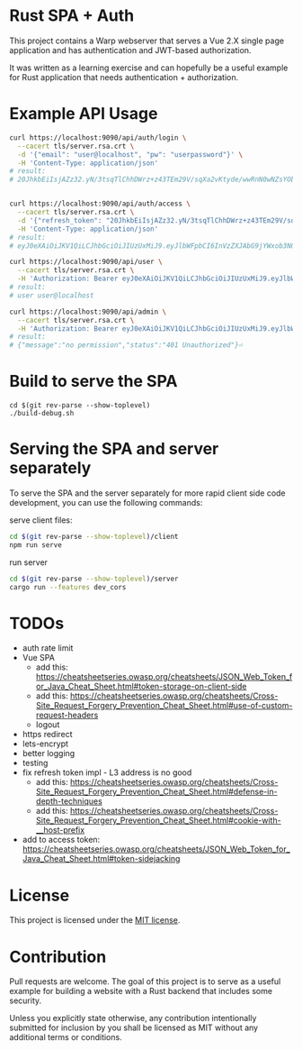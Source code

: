 # Rust SPA + Auth

This project contains a Warp webserver that serves a Vue 2.X single page
application and has authentication and JWT-based authorization.

It was written as a learning exercise and can hopefully be a useful example
for Rust application that needs authentication + authorization.

# Example API Usage

``` sh
curl https://localhost:9090/api/auth/login \
  --cacert tls/server.rsa.crt \
  -d '{"email": "user@localhost", "pw": "userpassword"}' \
  -H 'Content-Type: application/json'
# result:
# 20JhkbEiIsjAZz32.yN/3tsqTlChhDWrz+z43TEm29V/sqXa2vKtyde/wwRnN0wNZsYObcGrRb2CZYz+eaTgD2oGnS28r4yWqzBL/o9ilvYW8wlWpT4IHq1OideYI2w==


curl https://localhost:9090/api/auth/access \
  --cacert tls/server.rsa.crt \
  -d '{"refresh_token": "20JhkbEiIsjAZz32.yN/3tsqTlChhDWrz+z43TEm29V/sqXa2vKtyde/wwRnN0wNZsYObcGrRb2CZYz+eaTgD2oGnS28r4yWqzBL/o9ilvYW8wlWpT4IHq1OideYI2w=="}' \
  -H 'Content-Type: application/json'
# result:
# eyJ0eXAiOiJKV1QiLCJhbGciOiJIUzUxMiJ9.eyJlbWFpbCI6InVzZXJAbG9jYWxob3N0Iiwicm9sZSI6InVzZXIiLCJleHAiOjE2MTY5MjY2NTd9.kj9GR-FPUVmZh2BEvGmbqg6tAz4lsjvLxtcTXOjdDXLwD0KGZ2NrDueuuyJ1Y4z8z98q9VcpDNHYjS4veM2hYw

curl https://localhost:9090/api/user \
  --cacert tls/server.rsa.crt \
  -H 'Authorization: Bearer eyJ0eXAiOiJKV1QiLCJhbGciOiJIUzUxMiJ9.eyJlbWFpbCI6InVzZXJAbG9jYWxob3N0Iiwicm9sZSI6InVzZXIiLCJleHAiOjE2MTY5MjY3NjB9.RjT3mn1nD-1xP3iDS0t_TwRdVVkqVsNZlCWgdapNMwTKEI1L5ghXOTwgw06Xj36a7qaRKLO9eM5SwLqLbX5kjQ'
# result:
# user user@localhost

curl https://localhost:9090/api/admin \
  --cacert tls/server.rsa.crt \
  -H 'Authorization: Bearer eyJ0eXAiOiJKV1QiLCJhbGciOiJIUzUxMiJ9.eyJlbWFpbCI6InVzZXJAbG9jYWxob3N0Iiwicm9sZSI6InVzZXIiLCJleHAiOjE2MTY5MjY3NjB9.RjT3mn1nD-1xP3iDS0t_TwRdVVkqVsNZlCWgdapNMwTKEI1L5ghXOTwgw06Xj36a7qaRKLO9eM5SwLqLbX5kjQ'
# result:
# {"message":"no permission","status":"401 Unauthorized"}⏎
```

# Build to serve the SPA

```
cd $(git rev-parse --show-toplevel)
./build-debug.sh
```

# Serving the SPA and server separately

To serve the SPA and the server separately for more rapid client side code development, you can
use the following commands:

serve client files:
``` sh
cd $(git rev-parse --show-toplevel)/client
npm run serve
```

run server
``` sh
cd $(git rev-parse --show-toplevel)/server
cargo run --features dev_cors
```

# TODOs

- auth rate limit
- Vue SPA
  - add this: https://cheatsheetseries.owasp.org/cheatsheets/JSON_Web_Token_for_Java_Cheat_Sheet.html#token-storage-on-client-side
  - add this: https://cheatsheetseries.owasp.org/cheatsheets/Cross-Site_Request_Forgery_Prevention_Cheat_Sheet.html#use-of-custom-request-headers
  - logout
- https redirect
- lets-encrypt
- better logging
- testing
- fix refresh token impl - L3 address is no good
  - add this: https://cheatsheetseries.owasp.org/cheatsheets/Cross-Site_Request_Forgery_Prevention_Cheat_Sheet.html#defense-in-depth-techniques
  - add this: https://cheatsheetseries.owasp.org/cheatsheets/Cross-Site_Request_Forgery_Prevention_Cheat_Sheet.html#cookie-with-__host-prefix
- add to access token: https://cheatsheetseries.owasp.org/cheatsheets/JSON_Web_Token_for_Java_Cheat_Sheet.html#token-sidejacking

# License

This project is licensed under the [MIT license](LICENSE).

# Contribution

Pull requests are welcome. The goal of this project is to serve as a useful
example for building a website with a Rust backend that includes some security.

Unless you explicitly state otherwise, any contribution intentionally submitted
for inclusion by you shall be licensed as MIT without any additional terms or
conditions.

